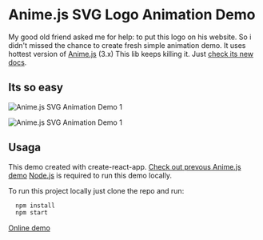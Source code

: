# Anime.js SVG Logo Animation Demo

My good old friend asked me for help: to put this logo on his website.
So i didn't missed the chance to create fresh simple animation demo. 
It uses hottest version of [Anime.js](https://animejs.com/) (3.x)
This lib keeps killing it. Just [check its new docs](https://animejs.com/documentation/).

## Its so easy

![Anime.js SVG Animation Demo 1](misc/1.gif)

![Anime.js SVG Animation Demo 1](misc/2.gif)

## Usaga

This demo created with create-react-app.
[Check out prevous Anime.js demo](https://github.com/andreystarkov/animejs-svg-experiment)
[Node.js](https://nodejs.org/en/) is required to run this demo locally.

To run this project locally just clone the repo and run:

```bash
  npm install
  npm start
```

[Online demo](http://stepiveter.ru/)
